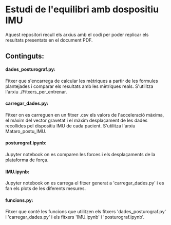 # Estudi de l'equilibri amb dospositiu IMU
Aquest repositori recull els arxius amb el codi per poder replicar els resultats presentats en el document PDF.

## Continguts:
#### dades_posturograf.py: 
Fitxer que s'encarrega de calcular les mètriques a partir de les fòrmules plantejades i comparar els resultats amb les mètriques reals. S'utilitza l'arxiu ./Fitxers_per_entrenar.
#### carregar_dades.py: 
Fitxer on es carreguen en un fitxer .csv els valors de l'acceleració màxima, el màxim del vector gravetat i el màxim desplaçament de les dades recollides pel dispositiu IMU de cada pacient. S'utilitza l'arxiu Mataro_postu_IMU. 
#### posturograf.ipynb:
Jupyter notebook on es comparen les forces i els desplaçaments de la plataforma de força.
#### IMU.ipynb:
Jupyter notebook on es carrega el fitxer generat a 'carregar_dades.py' i es fan els plots de les diferents mesures.
#### funcions.py: 
Fitxer que conté les funcions que utilitzen els fitxers 'dades_posturograf.py' i 'carregar_dades.py' i els fitxers 'IMU.ipynb' i 'posturograf.ipynb'.



